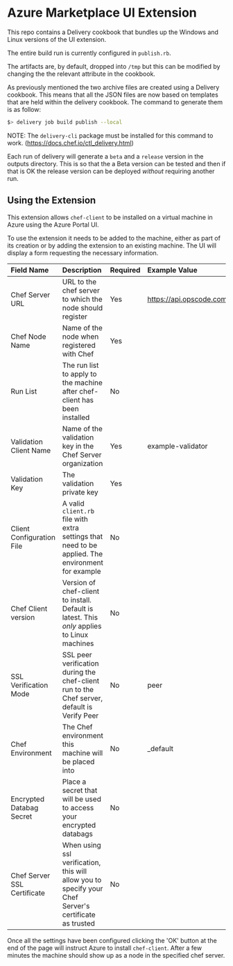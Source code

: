 # Azure Marketplace UI Extension

This repo contains a Delivery cookbook that bundles up the Windows and Linux versions of the UI extension.

The entire build run is currently configured in `publish.rb`.

The artifacts are, by default, dropped into `/tmp` but this can be modified by changing the the relevant attribute in the cookbook.

As previously mentioned the two archive files are created using a Delivery cookbook.  This means that all the JSON files are now based on templates that are held within the delivery cookbook.  The command to generate them is as follow:

```bash
$> delivery job build publish --local
```

NOTE:  The `delivery-cli` package must be installed for this command to work. (https://docs.chef.io/ctl_delivery.html)

Each run of delivery will generate a `beta` and a `release` version in the outputs directory.  This is so that the a Beta version can be tested and then if that is OK the release version can be deployed *without* requiring another run.

## Using the Extension

This extension allows `chef-client` to be installed on a virtual machine in Azure using the Azure Portal UI.

To use the extension it needs to be added to the machine, either as part of its creation or by adding the extension to an existing machine.  The UI will display a form requesting the necessary information.

| Field Name                  | Description                                                                                           | Required | Example Value                                 |
|:----------------------------|:------------------------------------------------------------------------------------------------------|:---------|:----------------------------------------------|
| Chef Server URL             | URL to the chef server to which the node should register                                              | Yes      | https://api.opscode.com/organizations/example |
| Chef Node Name              | Name of the node when registered with Chef                                                            | Yes      |                                               |
| Run List                    | The run list to apply to the machine after chef-client has been installed                             | No       |                                               |
| Validation Client Name      | Name of the validation key in the Chef Server organization                                            | Yes      | example-validator                             |
| Validation Key              | The validation private key                                                                            | Yes      |                                               |
| Client Configuration File   | A valid `client.rb` file with extra settings that need to be applied.  The environment for example    | No       |                                               |
| Chef Client version         | Version of chef-client to install.  Default is latest.  This *only* applies to Linux machines         | No       |                                               |
| SSL Verification Mode       | SSL peer verification during the chef-client run to the Chef server, default is Verify Peer           | No       | peer                                          |
| Chef Environment            | The Chef environment this machine will be placed into                                                 | No       | _default                                      |
| Encrypted Databag Secret    | Place a secret that will be used to access your encrypted databags                                    | No       |                                               |
| Chef Server SSL Certificate | When using ssl verification, this will allow you to specify your Chef Server's certificate as trusted | No       |                                               |

Once all the settings have been configured clicking the 'OK' button at the end of the page will instruct Azure to install `chef-client`.  After a few minutes the machine should show up as a node in the specified chef server.
